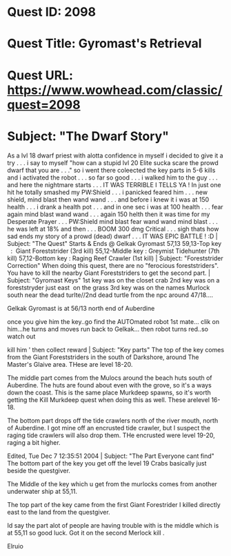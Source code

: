 # Quest ID: 2098
# Quest Title: Gyromast's Retrieval
# Quest URL: https://www.wowhead.com/classic/quest=2098
# Subject: "The Dwarf Story"
As a lvl 18 dwarf priest with alotta confidence in myself i decided to give it a try . . . i say to myself "how can a stupid lvl 20 Elite sucka scare the prowd dwarf that you are . . ." so i went there coleected the key parts in 5-6 kills and i activated the robot . . . so far so good . . . i walked him to the guy . . . and here the nightmare starts . . . IT WAS TERRIBLE I TELLS YA ! In just one hit he totally smashed my PW:Shield . . . i panicked feared him . . . new shield, mind blast then wand wand . . . and before i knew it i was at 150 health . . . i drank a health pot . . . and in one sec i was at 100 health . . . fear again mind blast wand wand . . . again 150 helth then it was time for my Desperate Prayer . . . PW:Shield mind blast fear wand wand mind blast . . . he was left at 18% and then . . . BOOM 300 dmg Critical . . . sigh thats how sad ends my story of a prowd (dead) dwarf . . . IT WAS EPIC BATTLE ! :D | Subject: "The Quest"
Starts & Ends @ Gelkak Gyromast 57,13
59,13-Top key    :  Giant Foreststrider (3rd kill)
55,12-Middle key : Greymist Tidehunter (7th kill)
57,12-Bottom key : Raging Reef Crawler (1st kill) | Subject: "Foreststrider Correction"
When doing this quest, there are no "ferocious foreststriders". You have to kill the nearby Giant Foreststriders to get the second part. | Subject: "Gyromast Keys"
1st key was on the closet crab
2nd key was on a foreststryder just east  on the grass
3rd key was on the names Murlock south near the dead turlte//2nd dead turtle from the npc around 47/18....

Gelkak Gyromast is at 56/13 north end of Auberdine

once you give him the key..go find the AUTOmated robot 1st mate...
clik on him...he turns and moves
run back to Gelkak...
then robot turns red..so watch out

kill him
'
then collect reward | Subject: "Key parts"
The top of the key comes from the Giant Foreststriders in the south of Darkshore, around The Master's Glaive area. THese are level 18-20.

The middle part comes from the Mulocs around the beach huts south of Auberdine. The huts are found about even with the grove, so it's a ways down the coast. This is the same place Murkdeep spawns, so it's worth getting the Kill Murkdeep quest when doing this as well. These arelevel 16-18.

The bottom part drops off the tide crawlers north of the river mouth, north of Auberdine. I got mine off an encrusted tide crawler, but I suspect the raging tide crawlers will also drop them. THe encrusted were level 19-20, raging a bit higher.

Edited, Tue Dec 7 12:35:51 2004 | Subject: "The Part Everyone cant find"
The bottom part of the key you get off the level 19 Crabs basically just beside the questgiver.

The Middle of the key which u get from the murlocks comes from another underwater ship at 55,11.

The top part of the key came from the first Giant Forestrider I killed directly east to the land from the questgiver.

Id say the part alot of people are having trouble with is the middle which is at 55,11 so good luck. Got it on the second Merlock kill .

Elruio